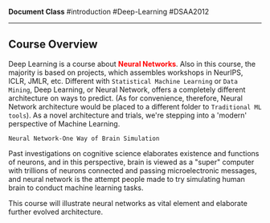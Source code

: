 
**Document Class** #introduction #Deep-Learning #DSAA2012

---
## Course Overview

Deep Learning is a course about <font  color=red><b>Neural Networks</b></font>. Also in this course, the majority is based on projects, which assembles workshops in NeurIPS, ICLR, JMLR, etc. Different with `Statistical Machine Learning` or `Data Mining`, Deep Learning, or Neural Network, offers a completely different architecture on ways to predict. (As for convenience, therefore, Neural Network architecture would be placed to a different folder to `Traditional ML tools`). As a novel architecture and trials, we're stepping into a 'modern' perspective of Machine Learning.

`Neural Network-One Way of Brain Simulation`

Past investigations on cognitive science elaborates existence and functions of neurons, and in this perspective, brain is viewed as a "super" computer with trillions of neurons connected and passing microelectronic messages, and neural network is the attempt people made to try simulating human brain to conduct machine learning tasks.

This course will illustrate neural networks as vital element and elaborate further evolved architecture.